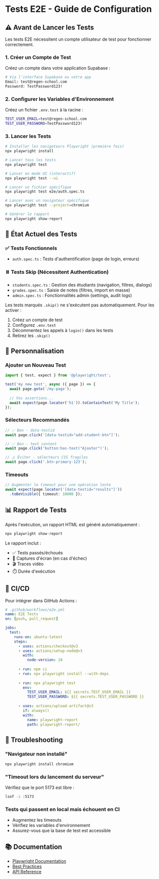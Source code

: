 # Tests E2E - Guide de Configuration

## ⚠️ Avant de Lancer les Tests

Les tests E2E nécessitent un compte utilisateur de test pour fonctionner correctement.

### 1. Créer un Compte de Test

Créez un compte dans votre application Supabase :

```bash
# Via l'interface Supabase ou votre app
Email: test@regen-school.com
Password: TestPassword123!
```

### 2. Configurer les Variables d'Environnement

Créez un fichier `.env.test` à la racine :

```bash
TEST_USER_EMAIL=test@regen-school.com
TEST_USER_PASSWORD=TestPassword123!
```

### 3. Lancer les Tests

```bash
# Installer les navigateurs Playwright (première fois)
npx playwright install

# Lancer tous les tests
npx playwright test

# Lancer en mode UI (interactif)
npx playwright test --ui

# Lancer un fichier spécifique
npx playwright test e2e/auth.spec.ts

# Lancer avec un navigateur spécifique
npx playwright test --project=chromium

# Générer le rapport
npx playwright show-report
```

## 📝 État Actuel des Tests

### ✅ Tests Fonctionnels
- `auth.spec.ts` : Tests d'authentification (page de login, erreurs)

### ⏸️ Tests Skip (Nécessitent Authentication)
- `students.spec.ts` : Gestion des étudiants (navigation, filtres, dialogs)
- `grades.spec.ts` : Saisie de notes (filtres, import en masse)
- `admin.spec.ts` : Fonctionnalités admin (settings, audit logs)

Les tests marqués `.skip()` ne s'exécutent pas automatiquement. Pour les activer :

1. Créez un compte de test
2. Configurez `.env.test`
3. Décommentez les appels à `login()` dans les tests
4. Retirez les `.skip()`

## 🔧 Personnalisation

### Ajouter un Nouveau Test

```typescript
import { test, expect } from '@playwright/test';

test('my new test', async ({ page }) => {
  await page.goto('/my-page');
  
  // Vos assertions...
  await expect(page.locator('h1')).toContainText('My Title');
});
```

### Sélecteurs Recommandés

```typescript
// ✅ Bon - data-testid
await page.click('[data-testid="add-student-btn"]');

// ✅ Bon - text content
await page.click('button:has-text("Ajouter")');

// ⚠️ Éviter - sélecteurs CSS fragiles
await page.click('.btn-primary-123');
```

### Timeouts

```typescript
// Augmenter le timeout pour une opération lente
await expect(page.locator('[data-testid="results"]'))
  .toBeVisible({ timeout: 10000 });
```

## 📊 Rapport de Tests

Après l'exécution, un rapport HTML est généré automatiquement :

```bash
npx playwright show-report
```

Le rapport inclut :
- ✅ Tests passés/échoués
- 📸 Captures d'écran (en cas d'échec)
- 🎬 Traces vidéo
- ⏱️ Durée d'exécution

## 🚀 CI/CD

Pour intégrer dans GitHub Actions :

```yaml
# .github/workflows/e2e.yml
name: E2E Tests
on: [push, pull_request]

jobs:
  test:
    runs-on: ubuntu-latest
    steps:
      - uses: actions/checkout@v3
      - uses: actions/setup-node@v3
        with:
          node-version: 18
      
      - run: npm ci
      - run: npx playwright install --with-deps
      
      - run: npx playwright test
        env:
          TEST_USER_EMAIL: ${{ secrets.TEST_USER_EMAIL }}
          TEST_USER_PASSWORD: ${{ secrets.TEST_USER_PASSWORD }}
      
      - uses: actions/upload-artifact@v3
        if: always()
        with:
          name: playwright-report
          path: playwright-report/
```

## 🐛 Troubleshooting

### "Navigateur non installé"
```bash
npx playwright install chromium
```

### "Timeout lors du lancement du serveur"
Vérifiez que le port 5173 est libre :
```bash
lsof -i :5173
```

### Tests qui passent en local mais échouent en CI
- Augmentez les timeouts
- Vérifiez les variables d'environnement
- Assurez-vous que la base de test est accessible

## 📚 Documentation

- [Playwright Documentation](https://playwright.dev/)
- [Best Practices](https://playwright.dev/docs/best-practices)
- [API Reference](https://playwright.dev/docs/api/class-playwright)
